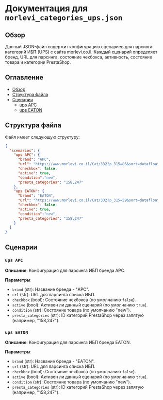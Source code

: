 # Документация для `morlevi_categories_ups.json`

## Обзор

Данный JSON-файл содержит конфигурацию сценариев для парсинга категорий ИБП (UPS) с сайта morlevi.co.il. Каждый сценарий определяет бренд, URL для парсинга, состояние чекбокса, активность, состояние товара и категории PrestaShop.

## Оглавление

- [Обзор](#обзор)
- [Структура файла](#структура-файла)
- [Сценарии](#сценарии)
    - [ups APC](#ups-apc)
    - [ups EATON](#ups-eaton)

## Структура файла

Файл имеет следующую структуру:
```json
{
  "scenarios": {
    "ups APC": {
      "brand": "APC",
      "url": "https://www.morlevi.co.il/Cat/332?p_315=86&sort=datafloat2%2Cprice&keyword=",
      "checkbox": false,
      "active": true,
      "condition":"new",
      "presta_categories": "158,247"
    },
    "ups EATON": {
      "brand": "EATON",
      "url": "https://www.morlevi.co.il/Cat/332?p_315=59&sort=datafloat2%2Cprice&keyword=",
      "checkbox": false,
      "active": true,
      "condition":"new",
      "presta_categories": "158,247"
    }
  }
}
```

## Сценарии

### `ups APC`

**Описание**: Конфигурация для парсинга ИБП бренда APC.

**Параметры**:

- `brand` (str): Название бренда - "APC".
- `url` (str): URL для парсинга списка ИБП.
- `checkbox` (bool): Состояние чекбокса (по умолчанию `false`).
- `active` (bool): Активен ли данный сценарий (по умолчанию `true`).
- `condition` (str): Состояние товара (по умолчанию "new").
- `presta_categories` (str): ID категорий PrestaShop через запятую (например, "158,247").

### `ups EATON`

**Описание**: Конфигурация для парсинга ИБП бренда EATON.

**Параметры**:

- `brand` (str): Название бренда - "EATON".
- `url` (str): URL для парсинга списка ИБП.
- `checkbox` (bool): Состояние чекбокса (по умолчанию `false`).
- `active` (bool): Активен ли данный сценарий (по умолчанию `true`).
- `condition` (str): Состояние товара (по умолчанию "new").
- `presta_categories` (str): ID категорий PrestaShop через запятую (например, "158,247").